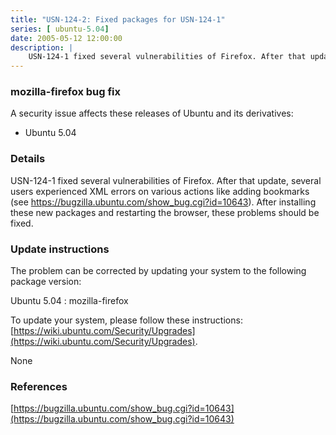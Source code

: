 ```yaml
---
title: "USN-124-2: Fixed packages for USN-124-1"
series: [ ubuntu-5.04]
date: 2005-05-12 12:00:00
description: |
    USN-124-1 fixed several vulnerabilities of Firefox. After that update, several users experienced XML errors on various actions like adding bookmarks (see https://bugzilla.ubuntu.com/show_bug.cgi?id=10643). After installing these new packages and restarting the browser, these problems should be fixed.
--- 
```

 
 


### mozilla-firefox bug fix

A security issue affects these releases of Ubuntu and its derivatives:

* Ubuntu 5.04

### Details

USN-124-1 fixed several vulnerabilities of Firefox. After that update, several users experienced XML errors on various actions like adding bookmarks (see https://bugzilla.ubuntu.com/show_bug.cgi?id=10643). After installing these new packages and restarting the browser, these problems should be fixed.

### Update instructions

The problem can be corrected by updating your system to the following package version:

Ubuntu 5.04
 : mozilla-firefox 

To update your system, please follow these instructions: [https://wiki.ubuntu.com/Security/Upgrades](https://wiki.ubuntu.com/Security/Upgrades).

None

### References

 
 [https://bugzilla.ubuntu.com/show_bug.cgi?id=10643](https://bugzilla.ubuntu.com/show_bug.cgi?id=10643)
 


